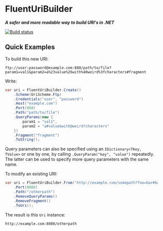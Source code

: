 FluentUriBuilder
================

***A safer and more readable way to build URI's in .NET***

[![Build status](https://ci.appveyor.com/api/projects/status/pw16gfpk4y0e5eh0?svg=true)](https://ci.appveyor.com/project/balazsbotond/fluenturibuilder)

Quick Examples
--------------

To build this new URI:

```
ftp://user:password@example.com:888/path/to/file?param1=val1&param2=a%23value%26with%40weird%3fcharacters#fragment
```

Write:

```csharp
var uri = FluentUriBuilder.Create()
    .Scheme(UriScheme.Ftp)
    .Credentials("user", "password")
    .Host("example.com")
    .Port(888)
    .Path("path/to/file")
    .QueryParams(new {
        param1 = "val1",
        param2 = "a#value&with@weird?characters"
    })
    .Fragment("fragment")
    .ToString();
```

Query parameters can also be specified using an `IDictionary<TKey, TValue>` or one by one,
by calling `.QueryParam("key", "value")` repeatedly. The latter can be used to specify more
query parameters with the same name.

To modify an existing URI:

```csharp
var uri = FluentUriBuilder.From("http://example.com/somepath?foo=bar#baz")
    .Port(8080)
    .Path("/otherpath")
    .RemoveQueryParams()
    .RemoveFragment()
    .ToUri();
```

The result is this `Uri` instance:

```
http://example.com:8080/otherpath
```

